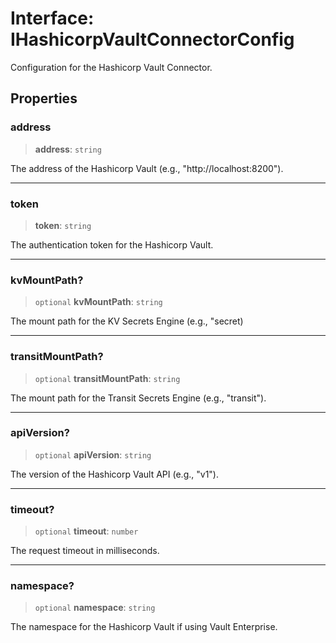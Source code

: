 # Interface: IHashicorpVaultConnectorConfig

Configuration for the Hashicorp Vault Connector.

## Properties

### address

> **address**: `string`

The address of the Hashicorp Vault (e.g., "http://localhost:8200").

***

### token

> **token**: `string`

The authentication token for the Hashicorp Vault.

***

### kvMountPath?

> `optional` **kvMountPath**: `string`

The mount path for the KV Secrets Engine (e.g., "secret)

***

### transitMountPath?

> `optional` **transitMountPath**: `string`

The mount path for the Transit Secrets Engine (e.g., "transit").

***

### apiVersion?

> `optional` **apiVersion**: `string`

The version of the Hashicorp Vault API (e.g., "v1").

***

### timeout?

> `optional` **timeout**: `number`

The request timeout in milliseconds.

***

### namespace?

> `optional` **namespace**: `string`

The namespace for the Hashicorp Vault if using Vault Enterprise.
